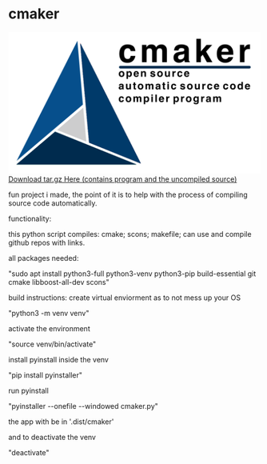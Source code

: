 # cmaker
<img src="https://github.com/drink-uranium/cmaker/blob/main/cmaker.png">
<a href="https://github.com/user-attachments/files/21116024/cmaker.tar.gz">Download tar.gz Here (contains program and the uncompiled source)</a>
<p>fun project i made, the point of it is to help with the process of compiling source code automatically.</p>
functionality:
<p>this python script compiles: cmake; scons; makefile; can use and compile github repos with links.</p>

all packages needed:
<p>"sudo apt install python3-full python3-venv python3-pip build-essential git cmake libboost-all-dev scons"</p>

build instructions:
create virtual enviorment as to not mess up your OS
<p>"python3 -m venv venv"</p>

activate the environment
<p>"source venv/bin/activate"</p>

install pyinstall inside the venv
<p>"pip install pyinstaller"</p>

run pyinstall
<p>"pyinstaller --onefile --windowed cmaker.py"</p>

the app with be in '.dist/cmaker'

and to deactivate the venv
<p>"deactivate"</p>
